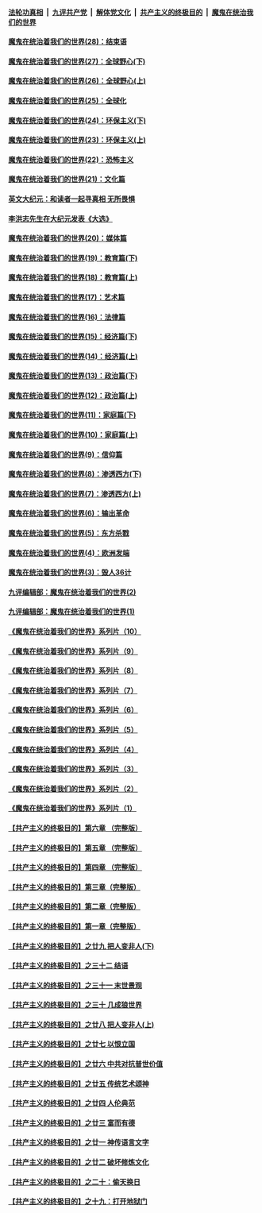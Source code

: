 

####  [法轮功真相](../../../../basic/blob/master/README.md?t=04111931) &nbsp;|&nbsp; [九评共产党](../../../../9ping.md/blob/master/README.md?t=04111931) &nbsp;|&nbsp; [解体党文化](../../../../jtdwh.md/blob/master/README.md?t=04111931)  &nbsp;|&nbsp; [共产主义的终极目的](../../../../gczydzjmd.md/blob/master/README.md?t=04111931) &nbsp;|&nbsp; [魔鬼在统治我们的世界](../../../../mgztzwmdsj.md/blob/master/README.md?t=04111931) 

#### [魔鬼在统治着我们的世界(28)：结束语](../pages/nsc422/n10936246.md?t=04111931) 

#### [魔鬼在统治着我们的世界(27)：全球野心(下)](../pages/nsc422/n10928319.md?t=04111931) 

#### [魔鬼在统治着我们的世界(26)：全球野心(上)](../pages/nsc422/n10900318.md?t=04111931) 

#### [魔鬼在统治着我们的世界(25)：全球化](../pages/nsc422/n10788205.md?t=04111931) 

#### [魔鬼在统治着我们的世界(24)：环保主义(下)](../pages/nsc422/n10695307.md?t=04111931) 

#### [魔鬼在统治着我们的世界(23)：环保主义(上)](../pages/nsc422/n10688613.md?t=04111931) 

#### [魔鬼在统治着我们的世界(22)：恐怖主义](../pages/nsc422/n10614727.md?t=04111931) 

#### [魔鬼在统治着我们的世界(21)：文化篇](../pages/nsc422/n10597706.md?t=04111931) 

#### [英文大纪元：和读者一起寻真相 无所畏惧](../pages/nsc422/n12542027.md?t=04111931) 

#### [李洪志先生在大纪元发表《大选》](../pages/nsc422/n12534746.md?t=04111931) 

#### [魔鬼在统治着我们的世界(20)：媒体篇](../pages/nsc422/n10586579.md?t=04111931) 

#### [魔鬼在统治着我们的世界(19)：教育篇(下)](../pages/nsc422/n10564808.md?t=04111931) 

#### [魔鬼在统治着我们的世界(18)：教育篇(上)](../pages/nsc422/n10526970.md?t=04111931) 

#### [魔鬼在统治着我们的世界(17)：艺术篇](../pages/nsc422/n10499093.md?t=04111931) 

#### [魔鬼在统治着我们的世界(16)：法律篇](../pages/nsc422/n10485969.md?t=04111931) 

#### [魔鬼在统治着我们的世界(15)：经济篇(下)](../pages/nsc422/n10469975.md?t=04111931) 

#### [魔鬼在统治着我们的世界(14)：经济篇(上)](../pages/nsc422/n10457370.md?t=04111931) 

#### [魔鬼在统治着我们的世界(13)：政治篇(下)](../pages/nsc422/n10448270.md?t=04111931) 

#### [魔鬼在统治着我们的世界(12)：政治篇(上)](../pages/nsc422/n10444576.md?t=04111931) 

#### [魔鬼在统治着我们的世界(11)：家庭篇(下)](../pages/nsc422/n10440961.md?t=04111931) 

#### [魔鬼在统治着我们的世界(10)：家庭篇(上)](../pages/nsc422/n10435448.md?t=04111931) 

#### [魔鬼在统治着我们的世界(9)：信仰篇](../pages/nsc422/n10432159.md?t=04111931) 

#### [魔鬼在统治着我们的世界(8)：渗透西方(下)](../pages/nsc422/n10429603.md?t=04111931) 

#### [魔鬼在统治着我们的世界(7)：渗透西方(上)](../pages/nsc422/n10426013.md?t=04111931) 

#### [魔鬼在统治着我们的世界(6)：输出革命](../pages/nsc422/n10421536.md?t=04111931) 

#### [魔鬼在统治着我们的世界(5)：东方杀戮](../pages/nsc422/n10417707.md?t=04111931) 

#### [魔鬼在统治着我们的世界(4)：欧洲发端](../pages/nsc422/n10414890.md?t=04111931) 

#### [魔鬼在统治着我们的世界(3)：毁人36计](../pages/nsc422/n10411583.md?t=04111931) 

#### [九评编辑部：魔鬼在统治着我们的世界(2)](../pages/nsc422/n10410036.md?t=04111931) 

#### [九评编辑部：魔鬼在统治着我们的世界(1)](../pages/nsc422/n10406825.md?t=04111931) 

#### [《魔鬼在统治着我们的世界》系列片（10）](../pages/nsc422/n12292670.md?t=04111931) 

#### [《魔鬼在统治着我们的世界》系列片（9）](../pages/nsc422/n12290859.md?t=04111931) 

#### [《魔鬼在统治着我们的世界》系列片（8）](../pages/nsc422/n12287445.md?t=04111931) 

#### [《魔鬼在统治着我们的世界》系列片（7）](../pages/nsc422/n12283425.md?t=04111931) 

#### [《魔鬼在统治着我们的世界》系列片（6）](../pages/nsc422/n12282314.md?t=04111931) 

#### [《魔鬼在统治着我们的世界》系列片（5）](../pages/nsc422/n12281419.md?t=04111931) 

#### [《魔鬼在统治着我们的世界》系列片（4）](../pages/nsc422/n12274024.md?t=04111931) 

#### [《魔鬼在统治着我们的世界》系列片（3）](../pages/nsc422/n12271322.md?t=04111931) 

#### [《魔鬼在统治着我们的世界》系列片（2）](../pages/nsc422/n12269049.md?t=04111931) 

#### [《魔鬼在统治着我们的世界》系列片（1）](../pages/nsc422/n12267575.md?t=04111931) 

#### [【共产主义的终极目的】第六章 （完整版）](../pages/nsc422/n11428913.md?t=04111931) 

#### [【共产主义的终极目的】第五章 （完整版）](../pages/nsc422/n11428912.md?t=04111931) 

#### [【共产主义的终极目的】第四章 （完整版）](../pages/nsc422/n11428907.md?t=04111931) 

#### [【共产主义的终极目的】第三章（完整版）](../pages/nsc422/n11428848.md?t=04111931) 

#### [【共产主义的终极目的】第二章（完整版）](../pages/nsc422/n11428831.md?t=04111931) 

#### [【共产主义的终极目的】第一章（完整版）](../pages/nsc422/n11417651.md?t=04111931) 

#### [【共产主义的终极目的】之廿九 把人变非人(下)](../pages/nsc422/n11344140.md?t=04111931) 

#### [【共产主义的终极目的】之三十二 结语](../pages/nsc422/n11360535.md?t=04111931) 

#### [【共产主义的终极目的】之三十一 末世景观](../pages/nsc422/n11351129.md?t=04111931) 

#### [【共产主义的终极目的】之三十 几成狼世界](../pages/nsc422/n11348280.md?t=04111931) 

#### [【共产主义的终极目的】之廿八 把人变非人(上)](../pages/nsc422/n11340492.md?t=04111931) 

#### [【共产主义的终极目的】之廿七 以恨立国](../pages/nsc422/n11336944.md?t=04111931) 

#### [【共产主义的终极目的】之廿六 中共对抗普世价值](../pages/nsc422/n11324785.md?t=04111931) 

#### [【共产主义的终极目的】之廿五 传统艺术颂神](../pages/nsc422/n11296396.md?t=04111931) 

#### [【共产主义的终极目的】之廿四 人伦典范](../pages/nsc422/n11296397.md?t=04111931) 

#### [【共产主义的终极目的】之廿三 富而有德](../pages/nsc422/n11283598.md?t=04111931) 

#### [【共产主义的终极目的】之廿一 神传语言文字](../pages/nsc422/n11263265.md?t=04111931) 

#### [【共产主义的终极目的】之廿二 破坏修炼文化](../pages/nsc422/n11245728.md?t=04111931) 

#### [【共产主义的终极目的】之二十：偷天换日](../pages/nsc422/n11238846.md?t=04111931) 

#### [【共产主义的终极目的】之十九：打开地狱门](../pages/nsc422/n11206376.md?t=04111931) 


